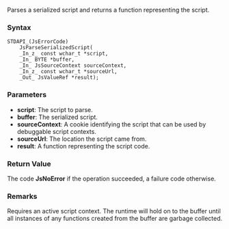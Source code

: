 Parses a serialized script and returns a function representing the script. 
### Syntax 
```
STDAPI_(JsErrorCode)
    JsParseSerializedScript(
    _In_z_ const wchar_t *script,
    _In_ BYTE *buffer,
    _In_ JsSourceContext sourceContext,
    _In_z_ const wchar_t *sourceUrl,
    _Out_ JsValueRef *result);
```
### Parameters 
* __script__: The script to parse.
* __buffer__: The serialized script.
* __sourceContext__:  A cookie identifying the script that can be used by debuggable script contexts.
* __sourceUrl__: The location the script came from.
* __result__: A function representing the script code.

### Return Value 
The code **JsNoError** if the operation succeeded, a failure code otherwise.
### Remarks 
Requires an active script context.
The runtime will hold on to the buffer until all instances of any functions created from
the buffer are garbage collected.
